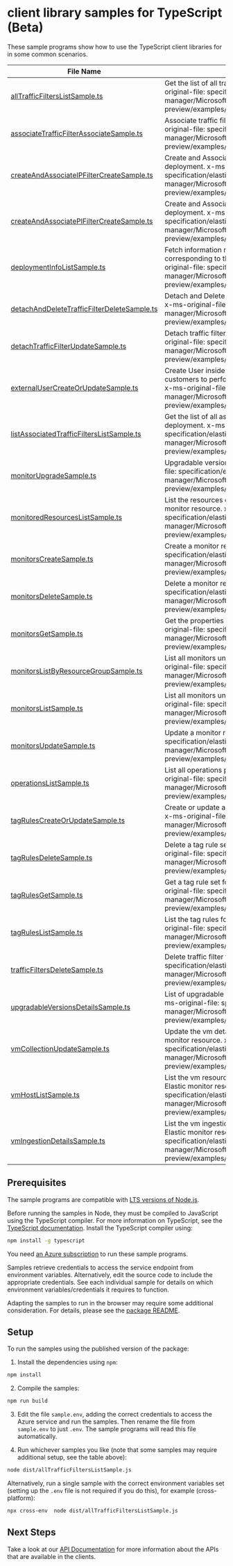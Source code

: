# client library samples for TypeScript (Beta)

These sample programs show how to use the TypeScript client libraries for in some common scenarios.

| **File Name**                                                                           | **Description**                                                                                                                                                                                                                                          |
| --------------------------------------------------------------------------------------- | -------------------------------------------------------------------------------------------------------------------------------------------------------------------------------------------------------------------------------------------------------- |
| [allTrafficFiltersListSample.ts][alltrafficfilterslistsample]                           | Get the list of all traffic filters for the account. x-ms-original-file: specification/elastic/resource-manager/Microsoft.Elastic/preview/2022-07-01-preview/examples/AllTrafficFilters_list.json                                                        |
| [associateTrafficFilterAssociateSample.ts][associatetrafficfilterassociatesample]       | Associate traffic filter for the given deployment. x-ms-original-file: specification/elastic/resource-manager/Microsoft.Elastic/preview/2022-07-01-preview/examples/AssociateTrafficFilter_Update.json                                                   |
| [createAndAssociateIPFilterCreateSample.ts][createandassociateipfiltercreatesample]     | Create and Associate IP traffic filter for the given deployment. x-ms-original-file: specification/elastic/resource-manager/Microsoft.Elastic/preview/2022-07-01-preview/examples/IPTrafficFilter_Create.json                                            |
| [createAndAssociatePlFilterCreateSample.ts][createandassociateplfiltercreatesample]     | Create and Associate private link traffic filter for the given deployment. x-ms-original-file: specification/elastic/resource-manager/Microsoft.Elastic/preview/2022-07-01-preview/examples/PrivateLinkTrafficFilters_Create.json                        |
| [deploymentInfoListSample.ts][deploymentinfolistsample]                                 | Fetch information regarding Elastic cloud deployment corresponding to the Elastic monitor resource. x-ms-original-file: specification/elastic/resource-manager/Microsoft.Elastic/preview/2022-07-01-preview/examples/DeploymentInfo_List.json            |
| [detachAndDeleteTrafficFilterDeleteSample.ts][detachanddeletetrafficfilterdeletesample] | Detach and Delete traffic filter from the given deployment. x-ms-original-file: specification/elastic/resource-manager/Microsoft.Elastic/preview/2022-07-01-preview/examples/DetachAndDeleteTrafficFilter_Delete.json                                    |
| [detachTrafficFilterUpdateSample.ts][detachtrafficfilterupdatesample]                   | Detach traffic filter for the given deployment. x-ms-original-file: specification/elastic/resource-manager/Microsoft.Elastic/preview/2022-07-01-preview/examples/DetachTrafficFilters_Update.json                                                        |
| [externalUserCreateOrUpdateSample.ts][externalusercreateorupdatesample]                 | Create User inside elastic deployment which are used by customers to perform operations on the elastic deployment x-ms-original-file: specification/elastic/resource-manager/Microsoft.Elastic/preview/2022-07-01-preview/examples/ExternalUserInfo.json |
| [listAssociatedTrafficFiltersListSample.ts][listassociatedtrafficfilterslistsample]     | Get the list of all associated traffic filters for the given deployment. x-ms-original-file: specification/elastic/resource-manager/Microsoft.Elastic/preview/2022-07-01-preview/examples/AssociatedFiltersForDeployment_list.json                       |
| [monitorUpgradeSample.ts][monitorupgradesample]                                         | Upgradable version for a monitor resource. x-ms-original-file: specification/elastic/resource-manager/Microsoft.Elastic/preview/2022-07-01-preview/examples/Monitor_Upgrade.json                                                                         |
| [monitoredResourcesListSample.ts][monitoredresourceslistsample]                         | List the resources currently being monitored by the Elastic monitor resource. x-ms-original-file: specification/elastic/resource-manager/Microsoft.Elastic/preview/2022-07-01-preview/examples/MonitoredResources_List.json                              |
| [monitorsCreateSample.ts][monitorscreatesample]                                         | Create a monitor resource. x-ms-original-file: specification/elastic/resource-manager/Microsoft.Elastic/preview/2022-07-01-preview/examples/Monitors_Create.json                                                                                         |
| [monitorsDeleteSample.ts][monitorsdeletesample]                                         | Delete a monitor resource. x-ms-original-file: specification/elastic/resource-manager/Microsoft.Elastic/preview/2022-07-01-preview/examples/Monitors_Delete.json                                                                                         |
| [monitorsGetSample.ts][monitorsgetsample]                                               | Get the properties of a specific monitor resource. x-ms-original-file: specification/elastic/resource-manager/Microsoft.Elastic/preview/2022-07-01-preview/examples/Monitors_Get.json                                                                    |
| [monitorsListByResourceGroupSample.ts][monitorslistbyresourcegroupsample]               | List all monitors under the specified resource group. x-ms-original-file: specification/elastic/resource-manager/Microsoft.Elastic/preview/2022-07-01-preview/examples/Monitors_ListByResourceGroup.json                                                 |
| [monitorsListSample.ts][monitorslistsample]                                             | List all monitors under the specified subscription. x-ms-original-file: specification/elastic/resource-manager/Microsoft.Elastic/preview/2022-07-01-preview/examples/Monitors_List.json                                                                  |
| [monitorsUpdateSample.ts][monitorsupdatesample]                                         | Update a monitor resource. x-ms-original-file: specification/elastic/resource-manager/Microsoft.Elastic/preview/2022-07-01-preview/examples/Monitors_Update.json                                                                                         |
| [operationsListSample.ts][operationslistsample]                                         | List all operations provided by Microsoft.Elastic. x-ms-original-file: specification/elastic/resource-manager/Microsoft.Elastic/preview/2022-07-01-preview/examples/Operations_List.json                                                                 |
| [tagRulesCreateOrUpdateSample.ts][tagrulescreateorupdatesample]                         | Create or update a tag rule set for a given monitor resource. x-ms-original-file: specification/elastic/resource-manager/Microsoft.Elastic/preview/2022-07-01-preview/examples/TagRules_CreateOrUpdate.json                                              |
| [tagRulesDeleteSample.ts][tagrulesdeletesample]                                         | Delete a tag rule set for a given monitor resource. x-ms-original-file: specification/elastic/resource-manager/Microsoft.Elastic/preview/2022-07-01-preview/examples/TagRules_Delete.json                                                                |
| [tagRulesGetSample.ts][tagrulesgetsample]                                               | Get a tag rule set for a given monitor resource. x-ms-original-file: specification/elastic/resource-manager/Microsoft.Elastic/preview/2022-07-01-preview/examples/TagRules_Get.json                                                                      |
| [tagRulesListSample.ts][tagruleslistsample]                                             | List the tag rules for a given monitor resource. x-ms-original-file: specification/elastic/resource-manager/Microsoft.Elastic/preview/2022-07-01-preview/examples/TagRules_List.json                                                                     |
| [trafficFiltersDeleteSample.ts][trafficfiltersdeletesample]                             | Delete traffic filter from the account. x-ms-original-file: specification/elastic/resource-manager/Microsoft.Elastic/preview/2022-07-01-preview/examples/TrafficFilters_Delete.json                                                                      |
| [upgradableVersionsDetailsSample.ts][upgradableversionsdetailssample]                   | List of upgradable versions for a given monitor resource. x-ms-original-file: specification/elastic/resource-manager/Microsoft.Elastic/preview/2022-07-01-preview/examples/UpgradableVersions_Details.json                                               |
| [vmCollectionUpdateSample.ts][vmcollectionupdatesample]                                 | Update the vm details that will be monitored by the Elastic monitor resource. x-ms-original-file: specification/elastic/resource-manager/Microsoft.Elastic/preview/2022-07-01-preview/examples/VMCollection_Update.json                                  |
| [vmHostListSample.ts][vmhostlistsample]                                                 | List the vm resources currently being monitored by the Elastic monitor resource. x-ms-original-file: specification/elastic/resource-manager/Microsoft.Elastic/preview/2022-07-01-preview/examples/VMHost_List.json                                       |
| [vmIngestionDetailsSample.ts][vmingestiondetailssample]                                 | List the vm ingestion details that will be monitored by the Elastic monitor resource. x-ms-original-file: specification/elastic/resource-manager/Microsoft.Elastic/preview/2022-07-01-preview/examples/VMIngestion_Details.json                          |

## Prerequisites

The sample programs are compatible with [LTS versions of Node.js](https://github.com/nodejs/release#release-schedule).

Before running the samples in Node, they must be compiled to JavaScript using the TypeScript compiler. For more information on TypeScript, see the [TypeScript documentation][typescript]. Install the TypeScript compiler using:

```bash
npm install -g typescript
```

You need [an Azure subscription][freesub] to run these sample programs.

Samples retrieve credentials to access the service endpoint from environment variables. Alternatively, edit the source code to include the appropriate credentials. See each individual sample for details on which environment variables/credentials it requires to function.

Adapting the samples to run in the browser may require some additional consideration. For details, please see the [package README][package].

## Setup

To run the samples using the published version of the package:

1. Install the dependencies using `npm`:

```bash
npm install
```

2. Compile the samples:

```bash
npm run build
```

3. Edit the file `sample.env`, adding the correct credentials to access the Azure service and run the samples. Then rename the file from `sample.env` to just `.env`. The sample programs will read this file automatically.

4. Run whichever samples you like (note that some samples may require additional setup, see the table above):

```bash
node dist/allTrafficFiltersListSample.js
```

Alternatively, run a single sample with the correct environment variables set (setting up the `.env` file is not required if you do this), for example (cross-platform):

```bash
npx cross-env  node dist/allTrafficFiltersListSample.js
```

## Next Steps

Take a look at our [API Documentation][apiref] for more information about the APIs that are available in the clients.

[alltrafficfilterslistsample]: https://github.com/Azure/azure-sdk-for-js/blob/main/sdk/elastic/arm-elastic/samples/v1-beta/typescript/src/allTrafficFiltersListSample.ts
[associatetrafficfilterassociatesample]: https://github.com/Azure/azure-sdk-for-js/blob/main/sdk/elastic/arm-elastic/samples/v1-beta/typescript/src/associateTrafficFilterAssociateSample.ts
[createandassociateipfiltercreatesample]: https://github.com/Azure/azure-sdk-for-js/blob/main/sdk/elastic/arm-elastic/samples/v1-beta/typescript/src/createAndAssociateIPFilterCreateSample.ts
[createandassociateplfiltercreatesample]: https://github.com/Azure/azure-sdk-for-js/blob/main/sdk/elastic/arm-elastic/samples/v1-beta/typescript/src/createAndAssociatePlFilterCreateSample.ts
[deploymentinfolistsample]: https://github.com/Azure/azure-sdk-for-js/blob/main/sdk/elastic/arm-elastic/samples/v1-beta/typescript/src/deploymentInfoListSample.ts
[detachanddeletetrafficfilterdeletesample]: https://github.com/Azure/azure-sdk-for-js/blob/main/sdk/elastic/arm-elastic/samples/v1-beta/typescript/src/detachAndDeleteTrafficFilterDeleteSample.ts
[detachtrafficfilterupdatesample]: https://github.com/Azure/azure-sdk-for-js/blob/main/sdk/elastic/arm-elastic/samples/v1-beta/typescript/src/detachTrafficFilterUpdateSample.ts
[externalusercreateorupdatesample]: https://github.com/Azure/azure-sdk-for-js/blob/main/sdk/elastic/arm-elastic/samples/v1-beta/typescript/src/externalUserCreateOrUpdateSample.ts
[listassociatedtrafficfilterslistsample]: https://github.com/Azure/azure-sdk-for-js/blob/main/sdk/elastic/arm-elastic/samples/v1-beta/typescript/src/listAssociatedTrafficFiltersListSample.ts
[monitorupgradesample]: https://github.com/Azure/azure-sdk-for-js/blob/main/sdk/elastic/arm-elastic/samples/v1-beta/typescript/src/monitorUpgradeSample.ts
[monitoredresourceslistsample]: https://github.com/Azure/azure-sdk-for-js/blob/main/sdk/elastic/arm-elastic/samples/v1-beta/typescript/src/monitoredResourcesListSample.ts
[monitorscreatesample]: https://github.com/Azure/azure-sdk-for-js/blob/main/sdk/elastic/arm-elastic/samples/v1-beta/typescript/src/monitorsCreateSample.ts
[monitorsdeletesample]: https://github.com/Azure/azure-sdk-for-js/blob/main/sdk/elastic/arm-elastic/samples/v1-beta/typescript/src/monitorsDeleteSample.ts
[monitorsgetsample]: https://github.com/Azure/azure-sdk-for-js/blob/main/sdk/elastic/arm-elastic/samples/v1-beta/typescript/src/monitorsGetSample.ts
[monitorslistbyresourcegroupsample]: https://github.com/Azure/azure-sdk-for-js/blob/main/sdk/elastic/arm-elastic/samples/v1-beta/typescript/src/monitorsListByResourceGroupSample.ts
[monitorslistsample]: https://github.com/Azure/azure-sdk-for-js/blob/main/sdk/elastic/arm-elastic/samples/v1-beta/typescript/src/monitorsListSample.ts
[monitorsupdatesample]: https://github.com/Azure/azure-sdk-for-js/blob/main/sdk/elastic/arm-elastic/samples/v1-beta/typescript/src/monitorsUpdateSample.ts
[operationslistsample]: https://github.com/Azure/azure-sdk-for-js/blob/main/sdk/elastic/arm-elastic/samples/v1-beta/typescript/src/operationsListSample.ts
[tagrulescreateorupdatesample]: https://github.com/Azure/azure-sdk-for-js/blob/main/sdk/elastic/arm-elastic/samples/v1-beta/typescript/src/tagRulesCreateOrUpdateSample.ts
[tagrulesdeletesample]: https://github.com/Azure/azure-sdk-for-js/blob/main/sdk/elastic/arm-elastic/samples/v1-beta/typescript/src/tagRulesDeleteSample.ts
[tagrulesgetsample]: https://github.com/Azure/azure-sdk-for-js/blob/main/sdk/elastic/arm-elastic/samples/v1-beta/typescript/src/tagRulesGetSample.ts
[tagruleslistsample]: https://github.com/Azure/azure-sdk-for-js/blob/main/sdk/elastic/arm-elastic/samples/v1-beta/typescript/src/tagRulesListSample.ts
[trafficfiltersdeletesample]: https://github.com/Azure/azure-sdk-for-js/blob/main/sdk/elastic/arm-elastic/samples/v1-beta/typescript/src/trafficFiltersDeleteSample.ts
[upgradableversionsdetailssample]: https://github.com/Azure/azure-sdk-for-js/blob/main/sdk/elastic/arm-elastic/samples/v1-beta/typescript/src/upgradableVersionsDetailsSample.ts
[vmcollectionupdatesample]: https://github.com/Azure/azure-sdk-for-js/blob/main/sdk/elastic/arm-elastic/samples/v1-beta/typescript/src/vmCollectionUpdateSample.ts
[vmhostlistsample]: https://github.com/Azure/azure-sdk-for-js/blob/main/sdk/elastic/arm-elastic/samples/v1-beta/typescript/src/vmHostListSample.ts
[vmingestiondetailssample]: https://github.com/Azure/azure-sdk-for-js/blob/main/sdk/elastic/arm-elastic/samples/v1-beta/typescript/src/vmIngestionDetailsSample.ts
[apiref]: https://docs.microsoft.com/javascript/api/@azure/arm-elastic?view=azure-node-preview
[freesub]: https://azure.microsoft.com/free/
[package]: https://github.com/Azure/azure-sdk-for-js/tree/main/sdk/elastic/arm-elastic/README.md
[typescript]: https://www.typescriptlang.org/docs/home.html